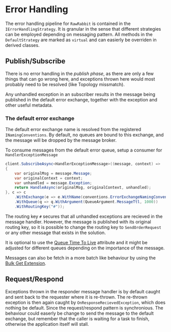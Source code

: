 # Error Handling

The error handling pipeline for `RawRabbit` is contained in the `IErrorHandlingStrategy`. It is granular in the sense that different strategies can be employed depending on messaging pattern. All methods in the `DefaultStrategy` are marked as `virtual` and can easierly be overriden in derived classes.

## Publish/Subscribe

There is no error handling in the _publish phase_, as there are only a few things that can go wrong here, and exceptions thrown here would most probably need to be resolved (like Topology missmatch).

Any unhandled exception in an subscriber results in the message being published in the default error exchange, together with the exception and other useful metadata.

### The default error exchange

The default error exchange name is resolved from the registered `INamingConventions`. By default, no queues are bound to this exchange, and the message will be dropped by the message broker.

To consume messages from the default error queue, setup a consumer for `HandlerExceptionMessage`

```csharp
client.SubscribeAsync<HandlerExceptionMessage>((message, context) =>
{
	var originalMsg = message.Message;
	var originalContext = context;
	var unhandled = message.Exception;
	return HandleAsync(originalMsg, originalContext, unhandled);
}, c => c
	.WithExchange(e => e.WithName(conventions.ErrorExchangeNamingConvention()))
	.WithQueue(q => q.WithArgument(QueueArgument.MessageTtl, 1000))
	.WithRoutingKey("#"));
```

The routing key `#` secures that all unhandled exceptions are recieved in the message handler. However, the message is published with its original routing key, so it is possible to change the routing key to `SendOrderRequest` or any other message that exists in the solution.

It is optional to use the [Queue Time To Live](https://www.rabbitmq.com/ttl.html) attribute and it might be adjusted for different queues depending on the importance of the message.

Messages can also be fetch in a more batch like behaviour by using the [Bulk Get Extension](Bulk-fetching-messages.html).

## Request/Respond

Exceptions thrown in the responder message handler is by default caught and sent back to the requester where it is re-thrown. The re-thrown exception is then again caught by `OnResponseRecievedException`, which does nothing be default. Since the request/respond pattern is synchronious. The behaviour could easerly be change to send the message to the default exchange, but remember that the caller is waiting for a task to finish, otherwise the application itself will stall.